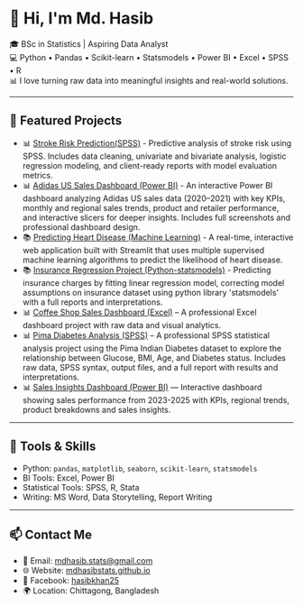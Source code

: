 # 👋 Hi, I'm Md. Hasib

🎓 BSc in Statistics | Aspiring Data Analyst  
💻 Python • Pandas • Scikit-learn • Statsmodels • Power BI • Excel • SPSS • R  
📊 I love turning raw data into meaningful insights and real-world solutions.

---

## 🚀 Featured Projects
- 📊 [Stroke Risk Prediction(SPSS)](https://github.com/mdhasibstats/stroke-risk-prediction-using-spss) - Predictive analysis of stroke risk using SPSS. Includes data cleaning, univariate and bivariate analysis, logistic regression modeling, and client-ready reports with model evaluation metrics.
- 📊 [Adidas US Sales Dashboard (Power BI)](https://github.com/mdhasibstats/Adidas-US-Sales-Dashboard) - An interactive Power BI dashboard analyzing Adidas US sales data (2020–2021) with key KPIs, monthly and regional sales trends, product and retailer performance, and interactive slicers for deeper insights. Includes full screenshots and professional dashboard design.
- 📚 [Predicting Heart Disease (Machine Learning)](https://github.com/mdhasibstats/heart-disease-ml-project) - A real-time, interactive web application built with Streamlit that uses multiple supervised machine learning algorithms to predict the likelihood of heart disease.
- 📚 [Insurance Regression Project (Python-statsmodels)](https://github.com/mdhasibstats/insurance-charges-modeling-with-statsmodels) - Predicting insurance charges by fitting linear regression model, correcting model assumptions on insurance dataset using python library 'statsmodels' with a full reports and interpretations.
- 📊 [Coffee Shop Sales Dashboard (Excel)](https://github.com/mdhasibstats/coffee-shop-dashboard) – A professional Excel dashboard project with raw data and visual analytics.
- 📊 [Pima Diabetes Analysis (SPSS)](https://github.com/mdhasibstats/pima-diabetes-spss-analysis) – A professional SPSS statistical analysis project using the Pima Indian Diabetes dataset to explore the relationship between Glucose, BMI, Age, and Diabetes status. Includes raw data, SPSS syntax, output files, and a full report with results and interpretations.
- 📊 [Sales Insights Dashboard (Power BI)](https://github.com/mdhasibstats/sales-dashboard-powerbi) — Interactive dashboard showing sales performance from 2023-2025 with KPIs, regional trends, product breakdowns and sales insights. 

---

## 🧠 Tools & Skills

- Python: `pandas`, `matplotlib`, `seaborn`, `scikit-learn`, `statsmodels`
- BI Tools: Excel, Power BI
- Statistical Tools: SPSS, R, Stata
- Writing: MS Word, Data Storytelling, Report Writing

---

## 📫 Contact Me

- 📧 Email: mdhasib.stats@gmail.com
- 🌐 Website: [mdhasibstats.github.io](https://mdhasibstats.github.io/)
- 📘 Facebook: [hasibkhan25](https://www.facebook.com/hasibkhan25)
- 🌍 Location: Chittagong, Bangladesh  


<!--
**mdhasibstats/mdhasibstats** is a ✨ _special_ ✨ repository because its `README.md` (this file) appears on your GitHub profile.

Here are some ideas to get you started:

- 🔭 I’m currently working on ...
- 🌱 I’m currently learning ...
- 👯 I’m looking to collaborate on ...
- 🤔 I’m looking for help with ...
- 💬 Ask me about ...
- 📫 How to reach me: ...
- 😄 Pronouns: ...
- ⚡ Fun fact: ...
-->
